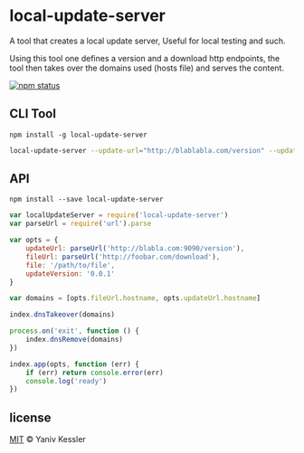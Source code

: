 # local-update-server

A tool that creates a local update server, Useful for local testing and such. 

Using this tool one defines a version and a download http endpoints, the tool then takes over the domains used (hosts file) and serves the content. 

[![npm status](http://img.shields.io/npm/v/update-mock-server.svg?style=flat-square)](https://www.npmjs.org/package/update-mock-server) 

## CLI Tool

`npm install -g local-update-server`

```bash
local-update-server --update-url="http://blablabla.com/version" --update-version="1.2.3" --file="/some/path/to/file" --fileUrl="http://blablabla.com/download"
```

## API
`npm install --save local-update-server`

```javascript
var localUpdateServer = require('local-update-server')
var parseUrl = require('url').parse

var opts = {
    updateUrl: parseUrl('http://blabla.com:9090/version'),
    fileUrl: parseUrl('http://foobar.com/download'),
    file: '/path/to/file',
    updateVersion: '0.0.1'
}

var domains = [opts.fileUrl.hostname, opts.updateUrl.hostname]

index.dnsTakeover(domains)

process.on('exit', function () {
    index.dnsRemove(domains)
})

index.app(opts, function (err) {
    if (err) return console.error(err)
    console.log('ready')
})
```

## license

[MIT](http://opensource.org/licenses/MIT) © Yaniv Kessler
